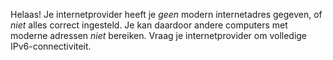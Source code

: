 Helaas! Je internetprovider heeft je *geen* modern internetadres gegeven, of *niet* alles correct ingesteld. Je kan daardoor andere computers met moderne adressen *niet* bereiken. Vraag je internetprovider om volledige IPv6-connectiviteit.
